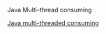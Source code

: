 Java Multi-thread consuming

[Java multi-threaded consuming](https://www.confluent.io/blog/kafka-consumer-multi-threaded-messaging/https://www.confluent.io/blog/kafka-consumer-multi-threaded-messaging/)